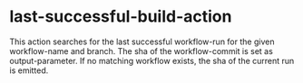 # last-successful-build-action
This action searches for the last successful workflow-run for the given workflow-name and branch. The sha of the workflow-commit is set as output-parameter. If no matching workflow exists, the sha of the current run is emitted.
